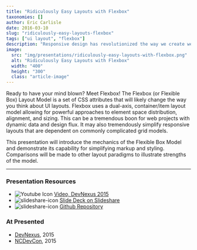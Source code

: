 ```yaml
---
title: "Ridiculously Easy Layouts with Flexbox"
taxonomies: []
author: Eric Carlisle
date: 2016-03-10
slug: "ridiculously-easy-layouts-flexbox"
tags: ["ui layout", "flexbox"]
description: "Responsive design has revolutionized the way we create websites, yet there is a strong tendency to still use traditional workflow methodologies."
image:
  src: "img/presentations/ridiculously-easy-layouts-with-flexbox.png"
  alt: "Ridiculously Easy Layouts with Flexbox"
  width: "400"
  height: "300"
  class: "article-image"
---
```

<p>
	Ready to have your mind blown? Meet Flexbox! The Flexbox (or Flexible Box) Layout Model is a set of CSS attributes that will likely change the way you think about UI layouts. Flexbox uses a dual-axis, container/item layout model allowing for powerful approaches to element space distribution, alignment, and sizing. This can be a tremendous boon for web projects with dynamic data and design flux. It may also tremendously simplify responsive layouts that are dependent on commonly complicated grid models.
</p>
<!--more-->
<p>
	This presentation will introduce the mechanics of the Flexible Box Model and demonstrate its capability for simplifying markup and styling. Comparisons will be made to other layout paradigms to illustrate strengths of the model.
</p>

<hr/>

<h3>Presentation Resources</h3>
<ul class="presentation-resource-list">
	<li>
		<img src="/img/global/youtube-icon.svg" alt="Youtube Icon" />
		<a href="https://www.youtube.com/watch?v=zZyWGKKuLdI">
			Video, DevNexus 2015
		</a>
	</li>
	<li>
		<img src="/img/global/slideshare-icon.svg" alt="slideshare-icon">
		<a href="https://www.slideshare.net/ericcarlisle/flex-box">
			Slide Deck on Slideshare
		</a>
	</li>
	<li>
		<img src="/img/global/github-icon.svg" alt="slideshare-icon">
		<a href="https://github.com/ecarlisle/Easy-Layouts-with-Flexbox">
			Github Repository
		</a>
	</li>
</ul>

<h3>At Presented</h3>
<ul class="presentation-resource-list">
	<li>
		<a href="http://devnexus.com/">DevNexus</a>, 2015
	</li>
	<li>
		<a href="http://www.ncdevcon.com/">NCDevCon</a>, 2015
	</li>
</ul>

